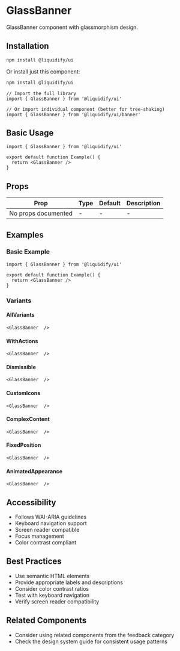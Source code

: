 # GlassBanner

GlassBanner component with glassmorphism design.

## Installation

```bash
npm install @liquidify/ui
```

Or install just this component:

```bash
npm install @liquidify/ui
```

```tsx
// Import the full library
import { GlassBanner } from '@liquidify/ui'

// Or import individual component (better for tree-shaking)
import { GlassBanner } from '@liquidify/ui/banner'
```

## Basic Usage

```tsx
import { GlassBanner } from '@liquidify/ui'

export default function Example() {
  return <GlassBanner />
}
```

## Props

| Prop | Type | Default | Description |
|------|------|---------|-------------|
| No props documented | - | - | - |

## Examples

### Basic Example

```tsx
import { GlassBanner } from '@liquidify/ui'

export default function Example() {
  return <GlassBanner />
}
```

### Variants

#### AllVariants

```tsx
<GlassBanner  />
```

#### WithActions

```tsx
<GlassBanner  />
```

#### Dismissible

```tsx
<GlassBanner  />
```

#### CustomIcons

```tsx
<GlassBanner  />
```

#### ComplexContent

```tsx
<GlassBanner  />
```

#### FixedPosition

```tsx
<GlassBanner  />
```

#### AnimatedAppearance

```tsx
<GlassBanner  />
```



## Accessibility

- Follows WAI-ARIA guidelines
- Keyboard navigation support
- Screen reader compatible
- Focus management
- Color contrast compliant

## Best Practices

- Use semantic HTML elements
- Provide appropriate labels and descriptions
- Consider color contrast ratios
- Test with keyboard navigation
- Verify screen reader compatibility

## Related Components

- Consider using related components from the feedback category
- Check the design system guide for consistent usage patterns
